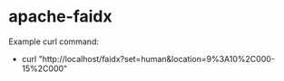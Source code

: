 # apache-faidx

Example curl command:
- curl "http://localhost/faidx?set=human&location=9%3A10%2C000-15%2C000"

